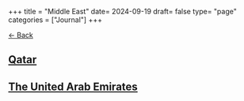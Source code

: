 +++
title = "Middle East"
date= 2024-09-19
draft= false
type= "page"
categories = ["Journal"]
+++

[← Back](/journals/asia/asiamd)
## **[Qatar](/journals/asia/qatar)**

## **[The United Arab Emirates](/journals/asia/uae)**